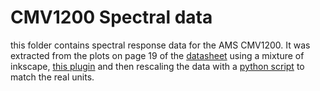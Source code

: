 # CMV1200 Spectral data

this folder contains spectral response data for the AMS CMV1200.
It was extracted from the plots on page 19 of the [datasheet](raw/CMV12000_DS000603_5-00.pdf) using a mixture of inkscape,
[this plugin](https://github.com/camrbuss/nodes_to_csv) and then rescaling the data with a [python script](raw/convert.py) to match the real units.

